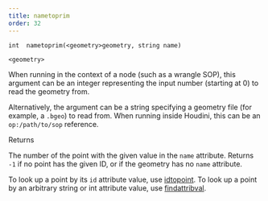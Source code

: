 ```yaml
---
title: nametoprim
order: 32
---
```

`int  nametoprim(<geometry>geometry, string name)`

`<geometry>`

When running in the context of a node (such as a wrangle SOP), this argument can be an integer representing the input number (starting at 0) to read the geometry from.

Alternatively, the argument can be a string specifying a geometry file (for example, a `.bgeo`) to read from. When running inside Houdini, this can be an `op:/path/to/sop` reference.

Returns

The number of the point with the given value in the `name` attribute. Returns `-1` if no point has the given ID, or if the geometry has no `name` attribute.

To look up a point by its `id` attribute value, use [idtopoint](/en/houdini-vex/attributes-and-intrinsics/idtopoint "Finds a point by its id attribute."). To look up a point by an arbitrary string or int attribute value, use [findattribval](/en/houdini-vex/attributes-and-intrinsics/findattribval "Finds a primitive/point/vertex that has a certain attribute value.").
